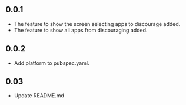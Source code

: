 ## 0.0.1
* The feature to show the screen selecting apps to discourage added.
* The feature to show all apps from discouraging added.

## 0.0.2
* Add platform to pubspec.yaml.

## 0.03
* Update README.md
